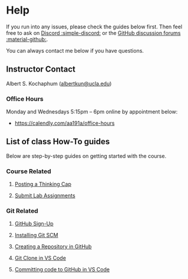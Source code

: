 # Help

If you run into any issues, please check the guides below first. Then feel free to ask on [Discord :simple-discord:](https://discord.gg/BKwVPNsdac) or the [GitHub discussion forums :material-github:](https://github.com/albertkun/24SU-ASIAAM-191A/discussions/categories/help-desk).

You can always contact me below if you have questions.

## Instructor Contact

Albert S. Kochaphum (albertkun@ucla.edu)

### Office Hours

Monday and Wednesdays 5:15pm – 6pm online by appointment below:

- https://calendly.com/aa191a/office-hours


## List of class How-To guides

Below are step-by-step guides on getting started with the course. 

### Course Related

1. [Posting a Thinking Cap](thinking_caps.md)

2. [Submit Lab Assignments](submit.md)

### Git Related
1. [GitHub Sign-Up](github_sign_up.md)

2. [ Installing Git SCM](github_sign_up.md)

3. [ Creating a Repository in GitHub](git_creating.md)

4. [Git Clone in VS Code](git_cloning.md)

5. [Committing code to GitHub in VS Code](git_commit.md)

<!-- ### [6. Git Forking in VS Code](git_forking.md) -->

<!-- ### Extra
## [2. Working with Remote Updates in VS Code](git_fetch_remote_upstream.md) -->